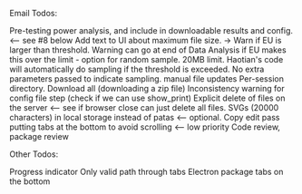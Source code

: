 Email Todos:

Pre-testing power analysis, and include in downloadable results and config. <-- see #8 below
Add text to UI about maximum file size. -> Warn if EU is larger than threshold.
Warning can go at end of Data Analysis if EU makes this over the limit - option for random sample. 20MB limit.
Haotian's code will automatically do sampling if the threshold is exceeded. No extra parameters passed to indicate sampling.
manual file updates
Per-session directory.
Download all (downloading a zip file)
Inconsistency warning for config file step (check if we can use show_print)
Explicit delete of files on the server <-- see if browser close can just delete all files.
SVGs (20000 characters) in local storage instead of patas <-- optional. 
Copy edit pass
putting tabs at the bottom to avoid scrolling <-- low priority
Code review, package review


Other Todos:

Progress indicator
Only valid path through tabs
Electron package
tabs on the bottom

